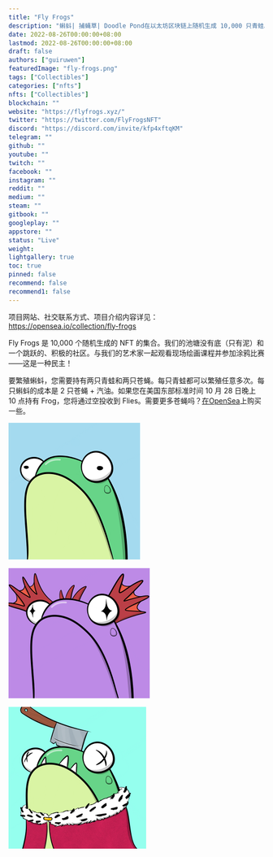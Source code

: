 ```yaml
---
title: "Fly Frogs"
description: "蝌蚪| 捕蝇草| Doodle Pond在以太坊区块链上随机生成 10,000 只青蛙。未来是两栖的，ribbit！青蛙由超过 6 个特征的 185 多种手绘资产组成。没有两个是完全一样的。"
date: 2022-08-26T00:00:00+08:00
lastmod: 2022-08-26T00:00:00+08:00
draft: false
authors: ["guiruwen"]
featuredImage: "fly-frogs.png"
tags: ["Collectibles"]
categories: ["nfts"]
nfts: ["Collectibles"]
blockchain: ""
website: "https://flyfrogs.xyz/"
twitter: "https://twitter.com/FlyFrogsNFT"
discord: "https://discord.com/invite/kfp4xftqKM"
telegram: ""
github: ""
youtube: ""
twitch: ""
facebook: ""
instagram: ""
reddit: ""
medium: ""
steam: ""
gitbook: ""
googleplay: ""
appstore: ""
status: "Live"
weight: 
lightgallery: true
toc: true
pinned: false
recommend: false
recommend1: false
---
```

项目网站、社交联系方式、项目介绍内容详见：https://opensea.io/collection/fly-frogs

 Fly Frogs 是 10,000 个随机生成的 NFT 的集合。我们的池塘没有底（只有泥）和一个跳跃的、积极的社区。与我们的艺术家一起观看现场绘画课程并参加涂鸦比赛——这是一种民主！

要繁殖蝌蚪，您需要持有两只青蛙和两只苍蝇。每只青蛙都可以繁殖任意多次。每只蝌蚪的成本是 2 只苍蝇 + 汽油。如果您在美国东部标准时间 10 月 28 日晚上 10 点持有 Frog，您将通过空投收到 Flies。需要更多苍蝇吗？[在OpenSea](https://opensea.io/assets/matic/0x944de29a2ea9bebdb26b8a387afbf95a364a37cc/0)上购买一些。

![nft](01.png)



![nft](02.png)



![nft](03.png)



